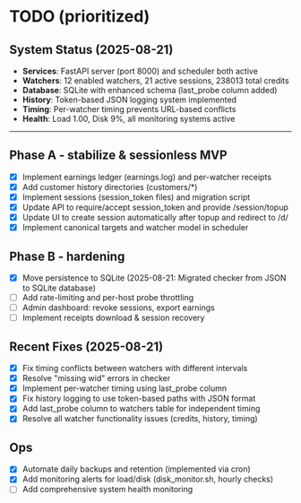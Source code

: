 # TODO (prioritized)

## System Status (2025-08-21)
- **Services**: FastAPI server (port 8000) and scheduler both active
- **Watchers**: 12 enabled watchers, 21 active sessions, 238013 total credits
- **Database**: SQLite with enhanced schema (last_probe column added)
- **History**: Token-based JSON logging system implemented
- **Timing**: Per-watcher timing prevents URL-based conflicts
- **Health**: Load 1.00, Disk 9%, all monitoring systems active

---

## Phase A - stabilize & sessionless MVP
- [x] Implement earnings ledger (earnings.log) and per-watcher receipts
- [x] Add customer history directories (customers/*)
- [x] Implement sessions (session_token files) and migration script
- [x] Update API to require/accept session_token and provide /session/topup
- [x] Update UI to create session automatically after topup and redirect to /d/<token>
- [x] Implement canonical targets and watcher model in scheduler

## Phase B - hardening
- [x] Move persistence to SQLite (2025-08-21: Migrated checker from JSON to SQLite database)
- [ ] Add rate-limiting and per-host probe throttling
- [ ] Admin dashboard: revoke sessions, export earnings
- [ ] Implement receipts download & session recovery

## Recent Fixes (2025-08-21)
- [x] Fix timing conflicts between watchers with different intervals
- [x] Resolve "missing wid" errors in checker
- [x] Implement per-watcher timing using last_probe column
- [x] Fix history logging to use token-based paths with JSON format
- [x] Add last_probe column to watchers table for independent timing
- [x] Resolve all watcher functionality issues (credits, history, timing)

## Ops
- [x] Automate daily backups and retention (implemented via cron)
- [x] Add monitoring alerts for load/disk (disk_monitor.sh, hourly checks)
- [ ] Add comprehensive system health monitoring
